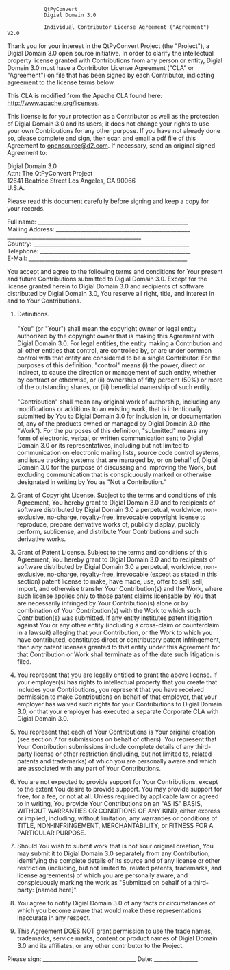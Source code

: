                 QtPyConvert  
                Digial Domain 3.0  

                Individual Contributor License Agreement ("Agreement") V2.0  
  
  Thank you for your interest in the QtPyConvert Project (the "Project"), a Digial Domain 3.0 open source initiative.  In order to clarify the intellectual property license granted with Contributions from any person or entity, Digial Domain 3.0 must have a Contributor License Agreement ("CLA" or "Agreement") on file that has been signed by each Contributor, indicating agreement to the license terms below.  

  This CLA is modified from the Apache CLA found here: http://www.apache.org/licenses.  

  This license is for your protection as a Contributor as well as the protection of Digial Domain 3.0 and its users; it does not change your rights to use your own Contributions for any other purpose. If you have not already done so, please complete and sign, then scan and email a pdf file of this Agreement to opensource@d2.com.  If necessary, send an original signed Agreement to:  

Digial Domain 3.0  
Attn: The QtPyConvert Project  
12641 Beatrice Street
Los Angeles, CA 90066  
U.S.A.  

  Please read this document carefully before signing and keep a copy for your records.  

Full name: _______________________________________________________  
Mailing Address: _________________________________________________  
                 _________________________________________________  
Country: _________________________________________________________  
Telephone: _______________________________________________________  
E-Mail: __________________________________________________________  

  You accept and agree to the following terms and conditions for Your present and future Contributions submitted to Digial Domain 3.0.  Except for the license granted herein to Digial Domain 3.0 and recipients of software distributed by Digial Domain 3.0, You reserve all right, title, and interest in and to Your Contributions.  

1. Definitions.  
<br>"You" (or "Your") shall mean the copyright owner or legal entity authorized by the copyright owner that is making this Agreement with Digial Domain 3.0. For legal entities, the entity making a Contribution and all other entities that control, are controlled by, or are under common control with that entity are considered to be a single Contributor. For the purposes of this definition, "control" means (i) the power, direct or indirect, to cause the direction or management of such entity, whether by contract or otherwise, or (ii) ownership of fifty percent (50%) or more of the outstanding shares, or (iii) beneficial ownership of such entity.  
<br>"Contribution" shall mean any original work of authorship, including any modifications or additions to an existing work, that is intentionally submitted by You to Digial Domain 3.0 for inclusion in, or documentation of, any of the products owned or managed by Digial Domain 3.0 (the "Work"). For the purposes of this definition, "submitted" means any form of electronic, verbal, or written communication sent to Digial Domain 3.0 or its representatives, including but not limited to communication on electronic mailing lists, source code control systems, and issue tracking systems that are managed by, or on behalf of, Digial Domain 3.0 for the purpose of discussing and improving the Work, but excluding communication that is conspicuously marked or otherwise designated in writing by You as "Not a Contribution."  

2. Grant of Copyright License. Subject to the terms and conditions of this Agreement, You hereby grant to Digial Domain 3.0 and to recipients of software distributed by Digial Domain 3.0 a perpetual, worldwide, non-exclusive, no-charge, royalty-free, irrevocable copyright license to reproduce, prepare derivative works of, publicly display, publicly perform, sublicense, and distribute Your Contributions and such derivative works.  

3. Grant of Patent License. Subject to the terms and conditions of this Agreement, You hereby grant to Digial Domain 3.0 and to recipients of software distributed by Digial Domain 3.0 a perpetual, worldwide, non-exclusive, no-charge, royalty-free, irrevocable (except as stated in this section) patent license to make, have made, use, offer to sell, sell, import, and otherwise transfer Your Contribution(s) and the Work, where such license applies only to those patent claims licensable by You that are necessarily infringed by Your Contribution(s) alone or by combination of Your Contribution(s) with the Work to which such Contribution(s) was submitted. If any entity institutes patent litigation against You or any other entity (including a cross-claim or counterclaim in a lawsuit) alleging that your Contribution, or the Work to which you have contributed, constitutes direct or contributory patent infringement, then any patent licenses granted to that entity under this Agreement for that Contribution or Work shall terminate as of the date such litigation is filed.  

4. You represent that you are legally entitled to grant the above license. If your employer(s) has rights to intellectual property that you create that includes your Contributions, you represent that you have received permission to make Contributions on behalf of that employer, that your employer has waived such rights for your Contributions to Digial Domain 3.0, or that your employer has executed a separate Corporate CLA with Digial Domain 3.0.  

5. You represent that each of Your Contributions is Your original creation (see section 7 for submissions on behalf of others).  You represent that Your Contribution submissions include complete details of any third-party license or other restriction (including, but not limited to, related patents and trademarks) of which you are personally aware and which are associated with any part of Your Contributions.  

6. You are not expected to provide support for Your Contributions, except to the extent You desire to provide support. You may provide support for free, for a fee, or not at all. Unless required by applicable law or agreed to in writing, You provide Your Contributions on an "AS IS" BASIS, WITHOUT WARRANTIES OR CONDITIONS OF ANY KIND, either express or implied, including, without limitation, any warranties or conditions of TITLE, NON-INFRINGEMENT, MERCHANTABILITY, or FITNESS FOR A PARTICULAR PURPOSE.  

7. Should You wish to submit work that is not Your original creation, You may submit it to Digial Domain 3.0 separately from any Contribution, identifying the complete details of its source and of any license or other restriction (including, but not limited to, related patents, trademarks, and license agreements) of which you are personally aware, and conspicuously marking the work as "Submitted on behalf of a third-party: [named here\]".  

8. You agree to notify Digial Domain 3.0 of any facts or circumstances of which you become aware that would make these representations inaccurate in any respect.  

9. This Agreement DOES NOT grant permission to use the trade names, trademarks, service marks, content or product names of Digial Domain 3.0 and its affiliates, or any other contributor to the Project.  


Please sign: __________________________________ Date: ________________  


